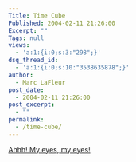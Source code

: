 ```yaml
---
Title: Time Cube
Published: 2004-02-11 21:26:00
Excerpt: ""
Tags: null
views:
  - 'a:1:{i:0;s:3:"298";}'
dsq_thread_id:
  - 'a:1:{i:0;s:10:"3538635878";}'
author:
  - Marc LaFleur
post_date:
  - 2004-02-11 21:26:00
post_excerpt:
  - ""
permalink:
  - /time-cube/
---
```

<div class="Section1"> <p><a href="http://www.timecube.com/" target="_blank">Ahhh! My eyes, my eyes!</a>&nbsp;</p></div>